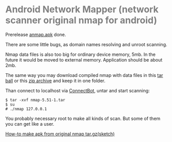 <font color='gray'> <h1> Android Network Mapper (network scanner original nmap for android)</h1> </font>


Prerelease [anmap.apk](http://anmap.googlecode.com/files/anmap.apk) done.

There are some little bugs, as domain names resolving and unroot scanning.

Nmap data files is also too big for ordinary device memory, 5mb. In the future it would be moved to external memory. Application should be about 2mb.

The same way you may download compiled nmap with data files in this [tar ball](http://anmap.googlecode.com/files/nmap-5.51-1.tar) or this [zip archive](http://anmap.googlecode.com/files/nmap-5.51-1.zip) and keep it in one folder.

Than connect to localhost via [ConnectBot](http://code.google.com/p/connectbot/), untar and start scanning:

```
$ tar -xvf nmap-5.51-1.tar
$ su 
# ./nmap 127.0.0.1
```

You probably necessary root to make all kinds of scan. But some of them you can get like a user.

[How-to make apk from original nmap tar.gz(sketch)](http://code.google.com/p/anmap/wiki/Build)